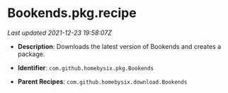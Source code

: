 # Bookends.pkg.recipe

_Last updated 2021-12-23 19:58:07Z_

- **Description**: Downloads the latest version of Bookends and creates a package.

- **Identifier**: `com.github.homebysix.pkg.Bookends`

- **Parent Recipes**: `com.github.homebysix.download.Bookends`